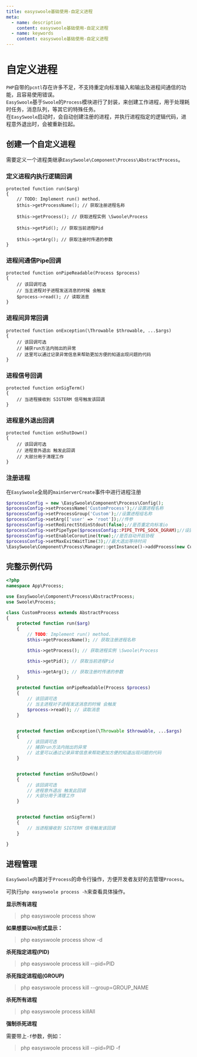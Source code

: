 ```yaml
---
title: easyswoole基础使用-自定义进程
meta:
  - name: description
    content: easyswoole基础使用-自定义进程
  - name: keywords
    content: easyswoole基础使用-自定义进程
---
```


# 自定义进程

`PHP`自带的`pcntl`存在许多不足，不支持重定向标准输入和输出及进程间通信的功能，且容易使用错误。   
`EasySwoole`基于`Swoole`的`Process`模块进行了封装，来创建工作进程，用于处理耗时任务，消息队列，等其它的特殊任务。      
在`EasySwoole`启动时，会自动创建注册的进程，并执行进程指定的逻辑代码，进程意外退出时，会被重新拉起。

## 创建一个自定义进程

需要定义一个进程类继承`EasySwoole\Component\Process\AbstractProcess`。

### 定义进程内执行逻辑回调
```
protected function run($arg)
{
    // TODO: Implement run() method.
    $this->getProcessName(); // 获取注册进程名称

    $this->getProcess(); // 获取进程实例 \Swoole\Process

    $this->getPid(); // 获取当前进程Pid

    $this->getArg(); // 获取注册时传递的参数
}
```

### 进程间通信Pipe回调
```
protected function onPipeReadable(Process $process)
{
    // 该回调可选
    // 当主进程对子进程发送消息的时候 会触发
    $process->read(); // 读取消息
}
```

### 进程间异常回调
```
protected function onException(\Throwable $throwable, ...$args)
{
    // 该回调可选
    // 捕获run方法内抛出的异常
    // 这里可以通过记录异常信息来帮助更加方便的知道出现问题的代码
}
```

### 进程信号回调
```
protected function onSigTerm()
{
    // 当进程接收到 SIGTERM 信号触发该回调
}
```

### 进程意外退出回调
```
protected function onShutDown()
{
    // 该回调可选
    // 进程意外退出 触发此回调
    // 大部分用于清理工作
}
```

### 注册进程
在`EasySwoole`全局的`mainServerCreate`事件中进行进程注册
```php
$processConfig = new \EasySwoole\Component\Process\Config();
$processConfig->setProcessName('CustomProcess');//设置进程名称
$processConfig->setProcessGroup('Custom');//设置进程组名称
$processConfig->setArg(['user' => 'root']);//传参
$processConfig->setRedirectStdinStdout(false);//是否重定向标准io
$processConfig->setPipeType($processConfig::PIPE_TYPE_SOCK_DGRAM);//设置管道类型
$processConfig->setEnableCoroutine(true);//是否自动开启协程
$processConfig->setMaxExitWaitTime(3);//最大退出等待时间
\EasySwoole\Component\Process\Manager::getInstance()->addProcess(new CustomProcess($processConfig));
```

## 完整示例代码
```php
<?php
namespace App\Process;

use EasySwoole\Component\Process\AbstractProcess;
use Swoole\Process;

class CustomProcess extends AbstractProcess
{
    protected function run($arg)
    {
        // TODO: Implement run() method.
        $this->getProcessName(); // 获取注册进程名称

        $this->getProcess(); // 获取进程实例 \Swoole\Process

        $this->getPid(); // 获取当前进程Pid

        $this->getArg(); // 获取注册时传递的参数
    }

    protected function onPipeReadable(Process $process)
    {
        // 该回调可选
        // 当主进程对子进程发送消息的时候 会触发
        $process->read(); // 读取消息
    }


    protected function onException(\Throwable $throwable, ...$args)
    {
        // 该回调可选
        // 捕获run方法内抛出的异常
        // 这里可以通过记录异常信息来帮助更加方便的知道出现问题的代码
    }


    protected function onShutDown()
    {
        // 该回调可选
        // 进程意外退出 触发此回调
        // 大部分用于清理工作
    }


    protected function onSigTerm()
    {
        // 当进程接收到 SIGTERM 信号触发该回调
    }

}
```

## 进程管理

`EasySwoole`内置对于`Process`的命令行操作，方便开发者友好的去管理`Process`。

可执行`php easyswoole process -h`来查看具体操作。

**显示所有进程**

> php easyswoole process show

**如果想要以`MB`形式显示：**

> php easyswoole process show -d

**杀死指定进程(PID)**

> php easyswoole process kill --pid=PID

**杀死指定进程组(GROUP)**

> php easyswoole process kill --group=GROUP_NAME

**杀死所有进程**

> php easyswoole process killAll

**强制杀死进程**

需要带上`-f`参数，例如：
> php easyswoole process kill --pid=PID -f
